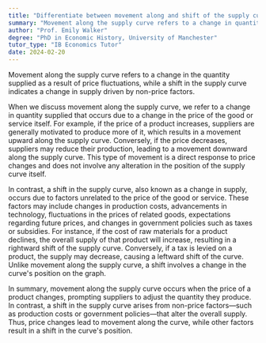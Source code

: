 ```yaml
---
title: "Differentiate between movement along and shift of the supply curve"
summary: "Movement along the supply curve refers to a change in quantity supplied due to price changes, while a shift of the supply curve indicates a change in supply due to non-price factors."
author: "Prof. Emily Walker"
degree: "PhD in Economic History, University of Manchester"
tutor_type: "IB Economics Tutor"
date: 2024-02-20
---
```


Movement along the supply curve refers to a change in the quantity supplied as a result of price fluctuations, while a shift in the supply curve indicates a change in supply driven by non-price factors.

When we discuss movement along the supply curve, we refer to a change in quantity supplied that occurs due to a change in the price of the good or service itself. For example, if the price of a product increases, suppliers are generally motivated to produce more of it, which results in a movement upward along the supply curve. Conversely, if the price decreases, suppliers may reduce their production, leading to a movement downward along the supply curve. This type of movement is a direct response to price changes and does not involve any alteration in the position of the supply curve itself.

In contrast, a shift in the supply curve, also known as a change in supply, occurs due to factors unrelated to the price of the good or service. These factors may include changes in production costs, advancements in technology, fluctuations in the prices of related goods, expectations regarding future prices, and changes in government policies such as taxes or subsidies. For instance, if the cost of raw materials for a product declines, the overall supply of that product will increase, resulting in a rightward shift of the supply curve. Conversely, if a tax is levied on a product, the supply may decrease, causing a leftward shift of the curve. Unlike movement along the supply curve, a shift involves a change in the curve's position on the graph.

In summary, movement along the supply curve occurs when the price of a product changes, prompting suppliers to adjust the quantity they produce. In contrast, a shift in the supply curve arises from non-price factors—such as production costs or government policies—that alter the overall supply. Thus, price changes lead to movement along the curve, while other factors result in a shift in the curve's position.
    